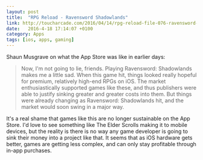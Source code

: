 ```yaml
---
layout: post
title:  "RPG Reload - Ravensword Shadowlands"
link: http://toucharcade.com/2016/04/14/rpg-reload-file-076-ravensword-shadowlands/
date:   2016-4-18 17:14:07 +0100
category: Apps
tags: [ios, apps, gaming]
---
```


Shaun Musgrave on what the App Store was like in earlier days:

>Now, I'm not going to lie, friends. Playing Ravensword: Shadowlands makes me a little sad. When this game hit, things looked really hopeful for premium, relatively high-end RPGs on iOS. The market enthusiastically supported games like these, and thus publishers were able to justify sinking greater and greater costs into them. But things were already changing as Ravensword: Shadowlands hit, and the market would soon swing in a major way.

It's a real shame that games like this are no longer sustainable on the App Store. I'd love to see something like The Elder Scrolls making it to mobile devices, but the reality is there is no way any game developer is going to sink their money into a project like that. It seems that as iOS hardware gets better, games are getting less complex, and can only stay profitable through in-app purchases.